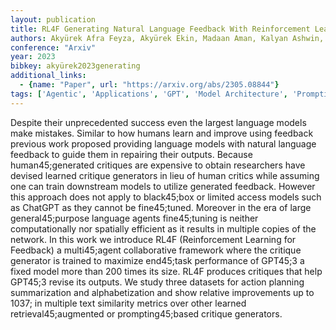 ```yaml
---
layout: publication
title: RL4F Generating Natural Language Feedback With Reinforcement Learning For Repairing Model Outputs
authors: Akyürek Afra Feyza, Akyürek Ekin, Madaan Aman, Kalyan Ashwin, Clark Peter, Wijaya Derry, Tandon Niket
conference: "Arxiv"
year: 2023
bibkey: akyürek2023generating
additional_links:
  - {name: "Paper", url: "https://arxiv.org/abs/2305.08844"}
tags: ['Agentic', 'Applications', 'GPT', 'Model Architecture', 'Prompting', 'Reinforcement Learning', 'Tools']
---
```

Despite their unprecedented success even the largest language models make mistakes. Similar to how humans learn and improve using feedback previous work proposed providing language models with natural language feedback to guide them in repairing their outputs. Because human45;generated critiques are expensive to obtain researchers have devised learned critique generators in lieu of human critics while assuming one can train downstream models to utilize generated feedback. However this approach does not apply to black45;box or limited access models such as ChatGPT as they cannot be fine45;tuned. Moreover in the era of large general45;purpose language agents fine45;tuning is neither computationally nor spatially efficient as it results in multiple copies of the network. In this work we introduce RL4F (Reinforcement Learning for Feedback) a multi45;agent collaborative framework where the critique generator is trained to maximize end45;task performance of GPT45;3 a fixed model more than 200 times its size. RL4F produces critiques that help GPT45;3 revise its outputs. We study three datasets for action planning summarization and alphabetization and show relative improvements up to 1037; in multiple text similarity metrics over other learned retrieval45;augmented or prompting45;based critique generators.
